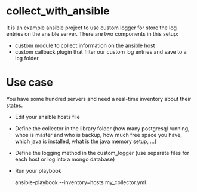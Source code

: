 # collect_with_ansible

It is an example ansible project to use custom logger for store the log entries on the ansible server.
There are two components in this setup:
 - custom module to collect information on the ansible host
 - custom callback plugin that filter our custom log entries and save to a log folder.

# Use case

You have some hundred servers and need a real-time inventory about their states.
- Edit your ansible hosts file
- Define the collector in the library folder (how many postgresql running, whos is master and who is backup, how much free space you have, which java is installed, what is the java memory setup, ...)
- Define the logging method in the custom_logger (use separate files for each host or log into a mongo database)
- Run your playbook

    ansible-playbook --inventory=hosts my_collector.yml
